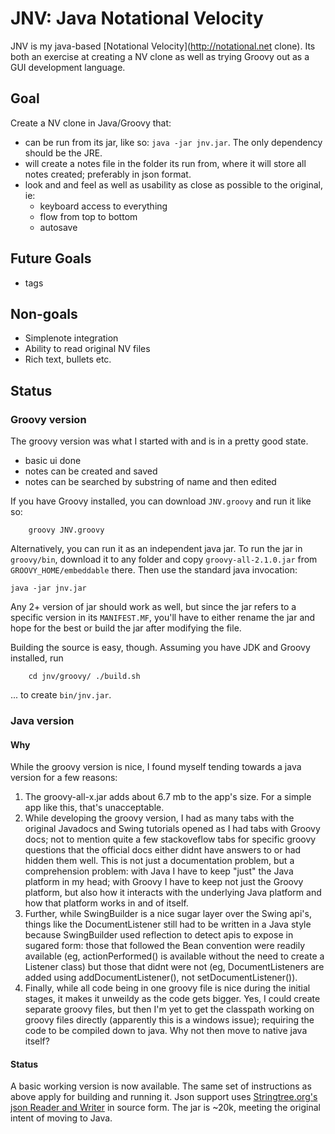 JNV: Java Notational Velocity
=============================

JNV is my java-based [Notational Velocity](http://notational.net clone). Its both an exercise at creating a NV clone as well as trying Groovy out as a GUI development language.

Goal
----
Create a NV clone in Java/Groovy that:

- can be run from its jar, like so: `java -jar jnv.jar`. The only dependency should be the JRE.
- will create a notes file in the folder its run from, where it will store all notes created; preferably in json format.
- look and and feel as well as usability as close as possible to the original, ie:
	- keyboard access to everything
	- flow from top to bottom
	- autosave

Future Goals
------------

- tags

Non-goals
---------

- Simplenote integration
- Ability to read original NV files
- Rich text, bullets etc.

Status
-----

### Groovy version

The groovy version was what I started with and is in a pretty good state.

- basic ui done
- notes can be created and saved
- notes can be searched by substring of name and then edited

If you have Groovy installed, you can download `JNV.groovy` and run it like so:
		
		groovy JNV.groovy

Alternatively, you can run it as an independent java jar. To run the jar in `groovy/bin`, download
it to any folder and copy `groovy-all-2.1.0.jar` from `GROOVY_HOME/embeddable` there. Then use the standard java invocation:

	java -jar jnv.jar

Any 2+ version of jar should work as well, but since the jar refers to a specific version in its `MANIFEST.MF`,
you'll have to either rename the jar and hope for the best or build the jar after modifying the
file.

Building the source is easy, though. Assuming you have JDK and Groovy installed, run

		cd jnv/groovy/ ./build.sh

... to create `bin/jnv.jar`.


### Java version

#### Why

While the groovy version is nice, I found myself tending towards a java version for a few reasons:

1. The groovy-all-x.jar adds about 6.7 mb to the app's size. For a simple app like this, that's unacceptable.
2. While developing the groovy version, I had as many tabs with the original Javadocs and Swing tutorials opened as I had tabs with Groovy docs; not to mention quite a few stackoveflow tabs for specific groovy questions that the official docs either didnt have answers to or had hidden them well. This is not just a documentation problem, but a comprehension problem: with Java I have to keep "just" the Java platform in my head; with Groovy I have to keep not just the Groovy platform, but also how it interacts with the underlying Java platform and how that platform works in and of itself.
3. Further, while SwingBuilder is a nice sugar layer over the Swing api's, things like the DocumentListener still had to be written in a Java style because SwingBuilder used reflection to detect apis to expose in sugared form: those that followed the Bean convention were readily available (eg, actionPerformed() is available without the need to create a Listener class) but those that didnt were not (eg, DocumentListeners are added using addDocumentListener(), not setDocumentListener()).
4. Finally, while all code being in one groovy file is nice during the initial stages, it makes it unweildy as the code gets bigger. Yes, I could create separate groovy files, but then I'm yet to get the classpath working on groovy files directly (apparently this is a windows issue); requiring the code to be compiled down to java. Why not then move to native java itself?

#### Status

A basic working version is now available. The same set of instructions as above apply for building and running it. Json support uses [Stringtree.org's json Reader and Writer](http://www.stringtree.org/stringtree-json.html) in source form.
The jar is ~20k, meeting the original intent of moving to Java.